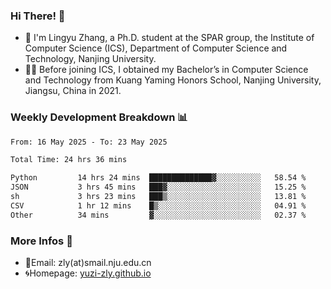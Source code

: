 ### Hi There! 👋 
- 🐳 I'm Lingyu Zhang, a Ph.D. student at the SPAR group, the Institute of Computer Science (ICS), Department of Computer Science and Technology, Nanjing University.
- 🧑‍🎓 Before joining ICS, I obtained my Bachelor’s in Computer Science and Technology from Kuang Yaming Honors School, Nanjing University, Jiangsu, China in 2021.

### Weekly Development Breakdown :bar_chart:

<!--START_SECTION:waka-->

```txt
From: 16 May 2025 - To: 23 May 2025

Total Time: 24 hrs 36 mins

Python         14 hrs 24 mins  ██████████████▓░░░░░░░░░░   58.54 %
JSON           3 hrs 45 mins   ███▓░░░░░░░░░░░░░░░░░░░░░   15.25 %
sh             3 hrs 23 mins   ███▒░░░░░░░░░░░░░░░░░░░░░   13.81 %
CSV            1 hr 12 mins    █▒░░░░░░░░░░░░░░░░░░░░░░░   04.91 %
Other          34 mins         ▓░░░░░░░░░░░░░░░░░░░░░░░░   02.37 %
```

<!--END_SECTION:waka-->

<!--
### Github Contributions :octocat:

![](https://raw.githubusercontent.com/yuzi-zly/yuzi-zly/output/github-contribution-grid-snake.svg)              
-->

### More Infos 📖

- 📧Email: zly(at)smail.nju.edu.cn
- 🌀Homepage: [yuzi-zly.github.io](https://yuzi-zly.github.io/)
